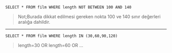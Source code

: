 

`SELECT * FROM film WHERE length NOT BETWEEN 100 AND 140`

> Not;Burada dikkat edilmesi gereken nokta 100 ve 140 sınır değerleri aralığa dahildir.
***
`SELECT * FROM film WHERE length IN (30,60,90,120)`
> length=30 OR length=60 OR ...
